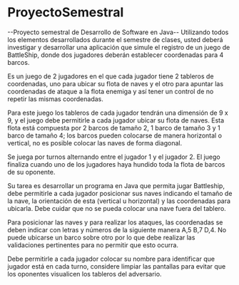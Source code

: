 # ProyectoSemestral
--Proyecto semestral de Desarrollo de Software en Java--
Utilizando todos los elementos desarrollados durante el semestre de clases, usted deberá investigar y desarrollar
una aplicación que simule el registro de un juego de BattleShip, donde dos jugadores deberán establecer coordenadas para 4 barcos.

Es un juego de 2 jugadores en el que cada jugador tiene 2 tableros de coordenadas, uno para ubicar su flota de naves y el otro para 
apuntar las coordenadas de ataque a la flota enemiga y así tener un control de no repetir las mismas coordenadas.

Para este juego los tableros de cada jugador tendrán una dimensión de 9 x 9, y el juego debe permitirle a cada jugador ubicar su flota de naves. 
Esta flota está compuesta por 2 barcos de tamaño 2, 1 barco de tamaño 3 y 1 barco de tamaño 4; los barcos pueden colocarse de manera horizontal o vertical, 
no es posible colocar las naves de forma diagonal.

Se juega por turnos alternando entre el jugador 1 y el jugador 2. El juego finaliza cuando uno de los jugadores haya hundido toda la flota de barcos de su oponente.

Su tarea es desarrollar un programa en Java que permita jugar Battleship, debe permitirle a cada jugador posicionar sus naves indicando el tamaño de la nave, 
la orientación de esta (vertical u horizontal) y las coordenadas para ubicarla. Debe cuidar que no se pueda colocar una nave fuera del tablero.

Para posicionar las naves y para realizar los ataques, las coordenadas se deben indicar con letras y números de la siguiente manera A,5 B,7 D,4. 
No puede ubicarse un barco sobre otro por lo que debe realizar las validaciones pertinentes para no permitir que esto ocurra.

Debe permitirle a cada jugador colocar su nombre para identificar que jugador está en cada turno, considere limpiar las pantallas para evitar que los 
oponentes visualicen los tableros del adversario.

